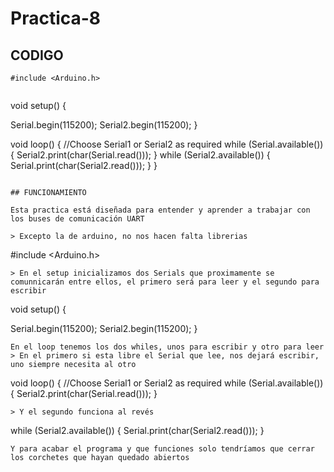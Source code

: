 # Practica-8

## CODIGO
```
#include <Arduino.h>
 
```
void setup() {
 
 Serial.begin(115200);
 Serial2.begin(115200);
}
 
void loop() { //Choose Serial1 or Serial2 as required
 while (Serial.available()) {
   Serial2.print(char(Serial.read()));
 }
 while (Serial2.available()) {
   Serial.print(char(Serial2.read()));
 }
}
```

## FUNCIONAMIENTO

Esta practica está diseñada para entender y aprender a trabajar con los buses de comunicación UART

> Excepto la de arduino, no nos hacen falta librerias
```
#include <Arduino.h>
```
> En el setup inicializamos dos Serials que proximamente se comunnicarán entre ellos, el primero será para leer y el segundo para escribir
```
void setup() {
 
 Serial.begin(115200);
 Serial2.begin(115200);
}
```
En el loop tenemos los dos whiles, unos para escribir y otro para leer
> En el primero si esta libre el Serial que lee, nos dejará escribir, uno siempre necesita al otro
```
void loop() { //Choose Serial1 or Serial2 as required
while (Serial.available()) {
 Serial2.print(char(Serial.read()));
}
```
> Y el segundo funciona al revés
```
while (Serial2.available()) {
 Serial.print(char(Serial2.read()));
 }
```
Y para acabar el programa y que funciones solo tendríamos que cerrar los corchetes que hayan quedado abiertos
